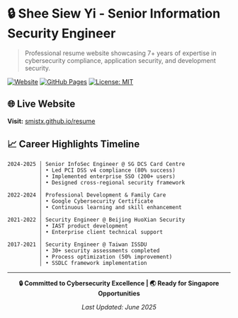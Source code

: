 # 🔒 Shee Siew Yi - Senior Information Security Engineer

> Professional resume website showcasing 7+ years of expertise in cybersecurity compliance, application security, and development security.

[![Website](https://img.shields.io/website?url=https%3A%2F%2Fsmistx.github.io%2Fresume%2F)](https://smistx.github.io/resume/)
[![GitHub Pages](https://img.shields.io/badge/GitHub%20Pages-Live-success)](https://smistx.github.io/resume/)
[![License: MIT](https://img.shields.io/badge/License-MIT-blue.svg)](LICENSE)

## 🌐 Live Website

**Visit:** [smistx.github.io/resume](https://smistx.github.io/resume/)


## 📈 Career Highlights Timeline

```
2024-2025 │ Senior InfoSec Engineer @ SG DCS Card Centre
          │ • Led PCI DSS v4 compliance (80% success)
          │ • Implemented enterprise SSO (200+ users)
          │ • Designed cross-regional security framework
          │
2022-2024 │ Professional Development & Family Care
          │ • Google Cybersecurity Certificate
          │ • Continuous learning and skill enhancement
          │
2021-2022 │ Security Engineer @ Beijing HuoXian Security
          │ • IAST product development
          │ • Enterprise client technical support
          │
2017-2021 │ Security Engineer @ Taiwan ISSDU
          │ • 30+ security assessments completed
          │ • Process optimization (50% improvement)
          │ • SSDLC framework implementation
```


---

<div align="center">

**🔒 Committed to Cybersecurity Excellence | 🌏 Ready for Singapore Opportunities**

*Last Updated: June 2025*

</div>
